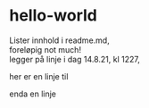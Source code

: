 # hello-world
Lister innhold i readme.md,  
foreløpig not much!  
legger på linje i dag 14.8.21, kl 1227,

her er en linje til

enda en linje